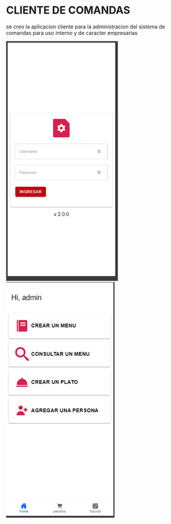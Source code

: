 # CLIENTE DE COMANDAS

se creo la aplicacion cliente para la administracion del sistema de comandas para uso interno y de caracter empresarias


![login](/Docs/login.png)
![home](/Docs/home.png)